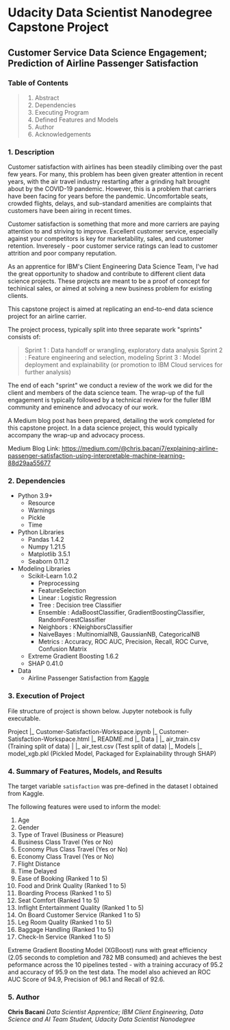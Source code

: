# Udacity Data Scientist Nanodegree Capstone Project
## Customer Service Data Science Engagement; Prediction of Airline Passenger Satisfaction

### Table of Contents
> 1. Abstract
> 2. Dependencies
> 3. Executing Program
> 4. Defined Features and Models
> 5. Author
> 6. Acknowledgements

### 1. Description
Customer satisfaction with airlines has been steadily climibing over the past few years. For many, this problem has been given greater attention in recent years, with the air travel industry restarting after a grinding halt brought about by the COVID-19 pandemic. However, this is a problem that carriers have been facing for years before the pandemic. Uncomfortable seats, crowded flights, delays, and sub-standard amenities are complaints that customers have been airing in recent times. 

Customer satisfaction is something that more and more carriers are paying attention to and striving to improve. Excellent customer service, especially against your competitors is key for marketability, sales, and customer retention. Inveresely - poor customer service ratings can lead to customer attrition and poor company reputation.

As an apprentice for IBM's Client Engineering Data Science Team, I've had the great opportunity to shadow and contribute to different client data science projects. These projects are meant to be a proof of concept for techinical sales, or aimed at solving a new business problem for existing clients. 

This capstone project is aimed at replicating an end-to-end data science project for an airline carrier.

The project process, typically split into three separate work "sprints" consists of:

> Sprint 1 : Data handoff or wrangling, exploratory data analysis
> Sprint 2 : Feature engineering and selection, modeling
> Sprint 3 : Model deployment and explainability (or promotion to IBM Cloud services for further analysis)
    
The end of each "sprint" we conduct a review of the work we did for the client and members of the data science team. The wrap-up of the full engagement is typically followed by a technical review for the fuller IBM community and eminence and advocacy of our work. 

A Medium blog post has been prepared, detailing the work completed for this capstone project. In a data science project, this would typically accompany the wrap-up and advocacy process.

Medium Blog Link: https://medium.com/@chris.bacani7/explaining-airline-passenger-satisfaction-using-interpretable-machine-learning-88d29aa55677


### 2. Dependencies
- Python 3.9+
    - Resource
    - Warnings
    - Pickle
    - Time
- Python Libraries
    - Pandas 1.4.2
    - Numpy 1.21.5
    - Matplotlib 3.5.1
    - Seaborn 0.11.2
- Modeling Libraries
    - Scikit-Learn 1.0.2
        - Preprocessing
        - FeatureSelection
        - Linear : Logistic Regression
        - Tree : Decision tree Classifier
        - Ensemble : AdaBoostClassifier, GradientBoostingClassifier, RandomForestClassifier
        - Neighbors : KNeighborsClassifier
        - NaiveBayes : MultinomialNB, GaussianNB, CategoricalNB
        - Metrics : Accuracy, ROC AUC, Precision, Recall, ROC Curve, Confusion Matrix
    - Extreme Gradient Boosting 1.6.2
    - SHAP 0.41.0
- Data
    - Airline Passenger Satisfaction from [Kaggle](https://www.kaggle.com/datasets/teejmahal20/airline-passenger-satisfaction?resource=download)

### 3. Execution of Project
File structure of project is shown below. Jupyter notebook is fully executable.

Project
|_ Customer-Satisfaction-Workspace.ipynb
|_ Customer-Satisfaction-Workspace.html
|_ README.md
|_ Data
|	|_ air_train.csv (Training split of data)
|	|_ air_test.csv (Test split of data)
|_ Models
	|_ model_xgb.pkl (Pickled Model, Packaged for Explainability through SHAP)


### 4. Summary of Features, Models, and Results
The target variable ```satisfaction``` was pre-defined in the dataset I obtained from Kaggle.

The following features were used to inform the model:
1.	 Age 
2.	 Gender
3.	 Type of Travel (Business or Pleasure)
4.	 Business Class Travel (Yes or No)
5.	 Economy Plus Class Travel (Yes or No)
6.	 Economy Class Travel (Yes or No)
7.	 Flight Distance
8.	 Time Delayed
9.	 Ease of Booking (Ranked 1 to 5)
10.	 Food and Drink Quality (Ranked 1 to 5)
11.	 Boarding Process (Ranked 1 to 5)
12.	 Seat Comfort (Ranked 1 to 5)
13.	 Inflight Entertainment Quality (Ranked 1 to 5)
14.	 On Board Customer Service (Ranked 1 to 5)
15.	 Leg Room Quality (Ranked 1 to 5)
16.	 Baggage Handling (Ranked 1 to 5)
17.	 Check-In Service (Ranked 1 to 5)

Extreme Gradient Boosting Model (XGBoost) runs with great efficiency (2.05 seconds to completion and 782 MB consumed) and achieves the best peformance across the 10 pipelines tested - with a training accuracy of 95.2 and accuracy of 95.9 on the test data. The model also achieved an ROC AUC Score of 94.9, Precision of 96.1 and Recall of 92.6.

### 5. Author
**Chris Bacani**
*Data Scientist Apprentice; IBM Client Engineering, Data Science and AI Team
Student, Udacity Data Scientist Nanodegree*
